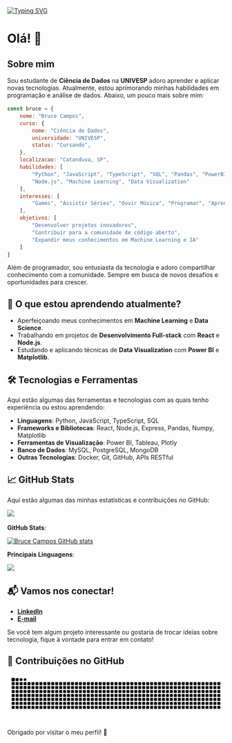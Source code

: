 [![Typing SVG](https://readme-typing-svg.demolab.com?font=Fira+Code&pause=1000&width=435&lines=Oi%2C+meu+nome+é+Bruce+;Bem+vindo+ao+meu+perfil+do+GitHub+%3AD)](https://git.io/typing-svg)

# Olá! 👋

## Sobre mim

Sou estudante de **Ciência de Dados** na **UNIVESP** adoro aprender e aplicar novas tecnologias. Atualmente, estou aprimorando minhas habilidades em programação e análise de dados. Abaixo, um pouco mais sobre mim:

```javascript
const bruce = {
    nome: "Bruce Campos",
    curso: {
        nome: "Ciência de Dados",
        universidade: "UNIVESP",
        status: "Cursando",
    },
    localizacao: "Catanduva, SP",
    habilidades: [
        "Python", "JavaScript", "TypeScript", "SQL", "Pandas", "PowerBI", "React", 
        "Node.js", "Machine Learning", "Data Visualization"
    ],
    interesses: [
        "Games", "Assistir Séries", "Ouvir Música", "Programar", "Aprender novas tecnologias"
    ],
    objetivos: [
        "Desenvolver projetos inovadores", 
        "Contribuir para a comunidade de código aberto", 
        "Expandir meus conhecimentos em Machine Learning e IA"
    ]
}
```
Além de programador, sou entusiasta da tecnologia e adoro compartilhar conhecimento com a comunidade. Sempre em busca de novos desafios e oportunidades para crescer.

## 🚀 O que estou aprendendo atualmente?
- Aperfeiçoando meus conhecimentos em **Machine Learning** e **Data Science**.
- Trabalhando em projetos de **Desenvolvimento Full-stack** com **React** e **Node.js**.
- Estudando e aplicando técnicas de **Data Visualization** com **Power BI** e **Matplotlib**.

## 🛠️ Tecnologias e Ferramentas
Aqui estão algumas das ferramentas e tecnologias com as quais tenho experiência ou estou aprendendo:

- **Linguagens**: Python, JavaScript, TypeScript, SQL
- **Frameworks e Bibliotecas**: React, Node.js, Express, Pandas, Numpy, Matplotlib
- **Ferramentas de Visualização**: Power BI, Tableau, Plotly
- **Banco de Dados**: MySQL, PostgreSQL, MongoDB
- **Outras Tecnologias**: Docker, Git, GitHub, APIs RESTful

## 📈 GitHub Stats
Aqui estão algumas das minhas estatísticas e contribuições no GitHub:

<img width="440px" src="https://github-readme-activity-graph.vercel.app/graph?username=BruceCampos&theme=github">

**GitHub Stats**:

[![Bruce Campos GitHub stats](https://github-readme-stats.vercel.app/api?username=brucecampos&show_icons=true&theme=dracula)](https://github.com/brucecampos/github-readme-stats)

**Principais Linguagens**:

<img width="440px" src="https://github-readme-stats.anuraghazra1.vercel.app/api/top-langs/?username=BruceCampos&layout=compact&theme=onedark">

## 📬 Vamos nos conectar!
- [**LinkedIn**](https://www.linkedin.com/in/brucecamposnh/)
- [**E-mail**](mailto:brucecamposnh@gmail.com)

Se você tem algum projeto interessante ou gostaria de trocar ideias sobre tecnologia, fique à vontade para entrar em contato!

## 🐍 Contribuições no GitHub

![Animação Snake](https://raw.githubusercontent.com/BruceCampos/BruceCampos/output/github-contribution-grid-snake-p.svg)

Obrigado por visitar o meu perfil! 🚀
